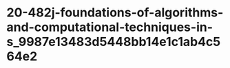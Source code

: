 # 20-482j-foundations-of-algorithms-and-computational-techniques-in-s_9987e13483d5448bb14e1c1ab4c564e2